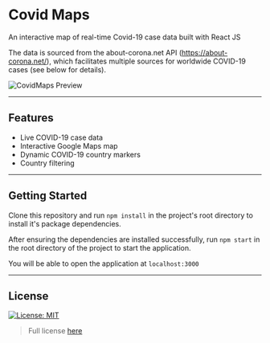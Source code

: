 Covid Maps
============
An interactive map of real-time Covid-19 case data built with React JS

The data is sourced from the about-corona.net API (https://about-corona.net/), which facilitates multiple sources for worldwide COVID-19 cases (see below for details).

![CovidMaps Preview](https://i.imgur.com/glTQbqU.png)

---
## Features

- Live COVID-19 case data
- Interactive Google Maps map
- Dynamic COVID-19 country markers
- Country filtering

---
## Getting Started

Clone this repository and run `npm install` in the project's root directory to install it's package dependencies.

After ensuring the dependencies are installed successfully, run `npm start` in the root directory of the project to start the application.

You will be able to open the application at `localhost:3000`

---

## License
[![License: MIT](https://img.shields.io/badge/License-MIT-yellow.svg)](https://opensource.org/licenses/MIT)

>Full license [here](https://github.com/neillycubed/covidmaps/blob/main/LICENSE)
